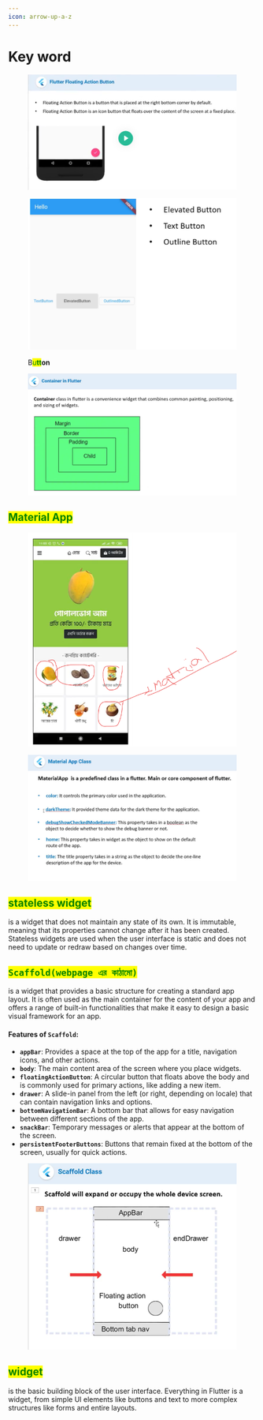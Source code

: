 ```yaml
---
icon: arrow-up-a-z
---
```


# Key word

<figure><img src="../.gitbook/assets/image (2) (1) (1) (1) (1) (1) (1).png" alt=""><figcaption></figcaption></figure>

<figure><img src="../.gitbook/assets/image (11) (1).png" alt=""><figcaption><p>B<mark style="color:green;">u<strong>tt</strong></mark><strong>on</strong></p></figcaption></figure>



<figure><img src="../.gitbook/assets/image (6) (1) (1) (1).png" alt=""><figcaption></figcaption></figure>

## <mark style="color:green;">**Material App**</mark>

<figure><img src="../.gitbook/assets/image (10) (1).png" alt=""><figcaption></figcaption></figure>

<figure><img src="../.gitbook/assets/image (8) (1).png" alt=""><figcaption></figcaption></figure>

## <mark style="color:green;">**stateless widget**</mark>

&#x20;is a widget that does not maintain any state of its own. It is immutable, meaning that its properties cannot change after it has been created. Stateless widgets are used when the user interface is static and does not need to update or redraw based on changes over time.

## <mark style="color:green;">**`Scaffold(webpage এর কাঠামো)`**</mark>

&#x20;is a widget that provides a basic structure for creating a standard app layout. It is often used as the main container for the content of your app and offers a range of built-in functionalities that make it easy to design a basic visual framework for an app.

#### Features of `Scaffold`:

* **`appBar`**: Provides a space at the top of the app for a title, navigation icons, and other actions.
* **`body`**: The main content area of the screen where you place widgets.
* **`floatingActionButton`**: A circular button that floats above the body and is commonly used for primary actions, like adding a new item.
* **`drawer`**: A slide-in panel from the left (or right, depending on locale) that can contain navigation links and options.
* **`bottomNavigationBar`**: A bottom bar that allows for easy navigation between different sections of the app.
* **`snackBar`**: Temporary messages or alerts that appear at the bottom of the screen.
* **`persistentFooterButtons`**: Buttons that remain fixed at the bottom of the screen, usually for quick actions.

<figure><img src="../.gitbook/assets/image (7) (1) (1).png" alt=""><figcaption></figcaption></figure>

## <mark style="color:green;">**widget**</mark>

&#x20;is the basic building block of the user interface. Everything in Flutter is a widget, from simple UI elements like buttons and text to more complex structures like forms and entire layouts.

